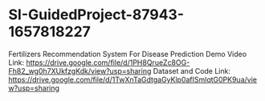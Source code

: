 # SI-GuidedProject-87943-1657818227
Fertilizers Recommendation System For Disease Prediction
Demo Video Link: https://drive.google.com/file/d/1PH8QrueZc8OG-Fh82_wg0h7XUkfzgKdk/view?usp=sharing
Dataset and Code Link: https://drive.google.com/file/d/1TwXnTaGdtgaGyKlp0afISmlqtG0PK9ua/view?usp=sharing
